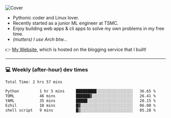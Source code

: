 ![Cover](https://i.imgur.com/BmnIp4h.jpg)

- Pythonic coder and Linux lover.
- Recently started as a junior ML engineer at TSMC.
- Enjoy building web apps & cli apps to solve my own problems in my free time.
- _(mutters) I use Arch btw..._

👉️ [My Website](https://whoosh.blog/@hank), which is hosted on the blogging service that I built!

---

### 💻 Weekly (after-hour) dev times

<!--START_SECTION:waka-->

```txt
Total Time: 2 hrs 57 mins

Python         1 hr 5 mins     █████████░░░░░░░░░░░░░░░░   36.65 %
TOML           46 mins         ██████▓░░░░░░░░░░░░░░░░░░   26.41 %
YAML           35 mins         █████░░░░░░░░░░░░░░░░░░░░   20.15 %
Ezhil          10 mins         █▓░░░░░░░░░░░░░░░░░░░░░░░   06.00 %
shell script   9 mins          █▒░░░░░░░░░░░░░░░░░░░░░░░   05.28 %
```

<!--END_SECTION:waka-->
